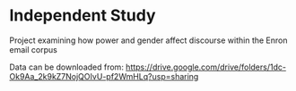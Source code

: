# Independent Study
Project examining how power and gender affect discourse within the Enron email corpus

Data can be downloaded from:
https://drive.google.com/drive/folders/1dc-Ok9Aa_2k9kZ7NojQOIvU-pf2WmHLq?usp=sharing